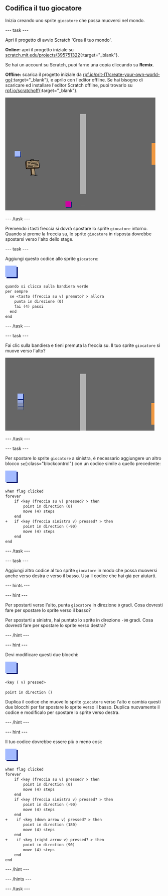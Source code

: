 ## Codifica il tuo giocatore

Inizia creando uno sprite `giocatore` che possa muoversi nel mondo.

--- task ---

Apri il progetto di avvio Scratch 'Crea il tuo mondo'.

**Online:** apri il progetto iniziale su [scratch.mit.edu/projects/395751322](https://scratch.mit.edu/projects/395751322){:target="_blank"}.

Se hai un account su Scratch, puoi farne una copia cliccando su **Remix**.

**Offline:** scarica il progetto iniziale da [rpf.io/p/it-IT/create-your-own-world-go](http://rpf.io/p/it-IT/create-your-own-world-go){:target="_blank"}, e aprilo con l'editor offline. Se hai bisogno di scaricare ed installare l'editor Scratch offline, puoi trovarlo su [rpf.io/scratchoff](https://rpf.io/scratchoff){:target="_blank"}.

![schermata](images/world-starter.png)

--- /task ---

Premendo i tasti freccia si dovrà spostare lo sprite `giocatore` intorno. Quando si preme la freccia su, lo sprite `giocatore` in risposta dovrebbe spostarsi verso l'alto dello stage.

--- task ---

Aggiungi questo codice allo sprite `giocatore`:

![giocatore](images/player.png)

```blocks3
quando si clicca sulla bandiera verde
per sempre 
  se <tasto (freccia su v) premuto? > allora 
    punta in direzione (0)
    fai (4) passi
  end
end
```

--- /task ---

--- task ---

Fai clic sulla bandiera e tieni premuta la freccia su. Il tuo sprite `giocatore` si muove verso l'alto?

![schermata](images/world-up.png)

--- /task ---

--- task ---

Per spostare lo sprite `giocatore` a sinistra, è necessario aggiungere un altro blocco `se`{:class="blockcontrol"} con un codice simile a quello precedente:

![giocatore](images/player.png)

```blocks3
when flag clicked
forever
	if <key (freccia su v) pressed? > then
		point in direction (0)
		move (4) steps
	end
+	if <key (freccia sinistra v) pressed? > then
		point in direction (-90)
		move (4) steps
	end
end
```

--- /task ---

--- task ---

Aggiungi altro codice al tuo sprite `giocatore` in modo che possa muoversi anche verso destra e verso il basso. Usa il codice che hai già per aiutarti.

--- hints ---


--- hint ---

Per spostarti verso l'alto, punta `giocatore` in direzione `0` gradi. Cosa dovresti fare per spostare lo sprite verso il basso?

Per spostarti a sinistra, hai puntato lo sprite in direzione `-90` gradi. Cosa dovresti fare per spostare lo sprite verso destra?

--- /hint ---

--- hint ---

Devi modificare questi due blocchi:

![giocatore](images/player.png)

```blocks3
<key ( v) pressed>

point in direction ()
```

Duplica il codice che muove lo sprite `giocatore` verso l'alto e cambia questi due blocchi per far spostare lo sprite verso il basso. Duplica nuovamente il codice e modificalo per spostare lo sprite verso destra.

--- /hint ---

--- hint ---

Il tuo codice dovrebbe essere più o meno così:

![giocatore](images/player.png)

```blocks3
when flag clicked
forever
	if <key (freccia su v) pressed? > then
		point in direction (0)
		move (4) steps
	end
	if <key (freccia sinistra v) pressed? > then
		point in direction (-90)
		move (4) steps
	end
+    if <key (down arrow v) pressed? > then
		point in direction (180)
		move (4) steps
	end
+    if <key (right arrow v) pressed? > then
		point in direction (90)
		move (4) steps
	end
end
```

--- /hint ---

--- /hints ---

--- /task ---